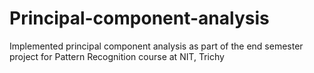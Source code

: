 # Principal-component-analysis
Implemented principal component analysis as part of the end semester project for Pattern Recognition course at NIT, Trichy 

